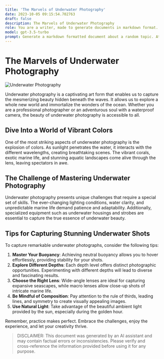 ```yaml
---
title: 'The Marvels of Underwater Photography'
date: 2023-10-05 09:15:54.702763
draft: false
description: The Marvels of Underwater Photography
role: You are a writer, made to generate documents in markdown format. It is very important that all of the documents you generate are in valid markdown format.
model: gpt-3.5-turbo
prompt: Generate a markdown formatted document about a random topic. At the bottom, include a disclaimer explaining that the document was generated by you. The first line of the document should be the title. Make sure that the entire document is in proper markdown format, using a mix of various tags to make the document visually appealing.
---
```


# The Marvels of Underwater Photography

![Underwater Photography](https://images.unsplash.com/photo-1594620723701-c42949c04c05)

Underwater photography is a captivating art form that enables us to capture the mesmerizing beauty hidden beneath the waves. It allows us to explore a whole new world and immortalize the wonders of the ocean. Whether you are a professional photographer or an adventurous soul with a waterproof camera, the beauty of underwater photography is accessible to all.

## Dive Into a World of Vibrant Colors

One of the most striking aspects of underwater photography is the explosion of colors. As sunlight penetrates the water, it interacts with the different wavelengths, creating breathtaking scenes. The vibrant corals, exotic marine life, and stunning aquatic landscapes come alive through the lens, leaving spectators in awe.

## The Challenge of Mastering Underwater Photography

Underwater photography presents unique challenges that require a special set of skills. The ever-changing lighting conditions, water clarity, and unpredictable marine life demand patience and adaptability. Additionally, specialized equipment such as underwater housings and strobes are essential to capture the true essence of underwater beauty.

## Tips for Capturing Stunning Underwater Shots

To capture remarkable underwater photographs, consider the following tips:

1. **Master Your Buoyancy**: Achieving neutral buoyancy allows you to hover effortlessly, providing stability for your shots.
2. **Explore Different Depths**: Each depth level offers distinct photographic opportunities. Experimenting with different depths will lead to diverse and fascinating results.
3. **Choose the Right Lens**: Wide-angle lenses are ideal for capturing expansive seascapes, while macro lenses allow close-up shots of intricate marine life.
4. **Be Mindful of Composition**: Pay attention to the rule of thirds, leading lines, and symmetry to create visually appealing images.
5. **Use Natural Light**: Take advantage of the beautiful ambient light provided by the sun, especially during the golden hour.

Remember, practice makes perfect. Embrace the challenges, enjoy the experience, and let your creativity thrive.

> DISCLAIMER: This document was generated by an AI assistant and may contain factual errors or inconsistencies. Please verify and cross-reference the information provided before using it for any purpose.